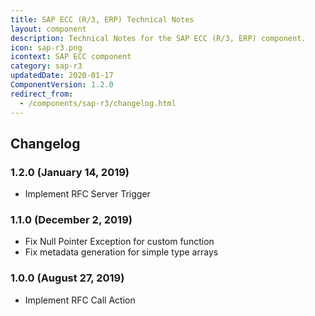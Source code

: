 ```yaml
---
title: SAP ECC (R/3, ERP) Technical Notes
layout: component
description: Technical Notes for the SAP ECC (R/3, ERP) component.
icon: sap-r3.png
icontext: SAP ECC component
category: sap-r3
updatedDate: 2020-01-17
ComponentVersion: 1.2.0
redirect_from:
  - /components/sap-r3/changelog.html
---
```


## Changelog

### 1.2.0 (January 14, 2019)

* Implement RFC Server Trigger

### 1.1.0 (December 2, 2019)

* Fix Null Pointer Exception for custom function
* Fix metadata generation for simple type arrays

### 1.0.0 (August 27, 2019)

* Implement RFC Call Action
